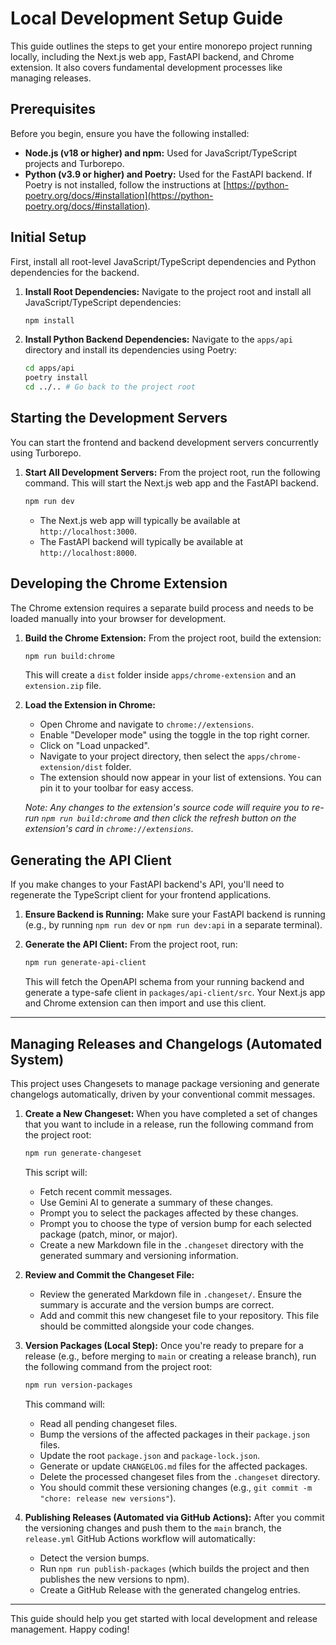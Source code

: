 # Local Development Setup Guide

This guide outlines the steps to get your entire monorepo project running locally, including the Next.js web app, FastAPI backend, and Chrome extension. It also covers fundamental development processes like managing releases.

## Prerequisites

Before you begin, ensure you have the following installed:

- **Node.js (v18 or higher) and npm:** Used for JavaScript/TypeScript projects and Turborepo.
- **Python (v3.9 or higher) and Poetry:** Used for the FastAPI backend. If Poetry is not installed, follow the instructions at [https://python-poetry.org/docs/#installation](https://python-poetry.org/docs/#installation).

## Initial Setup

First, install all root-level JavaScript/TypeScript dependencies and Python dependencies for the backend.

1.  **Install Root Dependencies:**
    Navigate to the project root and install all JavaScript/TypeScript dependencies:

    ```bash
    npm install
    ```

2.  **Install Python Backend Dependencies:**
    Navigate to the `apps/api` directory and install its dependencies using Poetry:
    ```bash
    cd apps/api
    poetry install
    cd ../.. # Go back to the project root
    ```

## Starting the Development Servers

You can start the frontend and backend development servers concurrently using Turborepo.

1.  **Start All Development Servers:**
    From the project root, run the following command. This will start the Next.js web app and the FastAPI backend.

    ```bash
    npm run dev
    ```

    - The Next.js web app will typically be available at `http://localhost:3000`.
    - The FastAPI backend will typically be available at `http://localhost:8000`.

## Developing the Chrome Extension

The Chrome extension requires a separate build process and needs to be loaded manually into your browser for development.

1.  **Build the Chrome Extension:**
    From the project root, build the extension:

    ```bash
    npm run build:chrome
    ```

    This will create a `dist` folder inside `apps/chrome-extension` and an `extension.zip` file.

2.  **Load the Extension in Chrome:**
    - Open Chrome and navigate to `chrome://extensions`.
    - Enable "Developer mode" using the toggle in the top right corner.
    - Click on "Load unpacked".
    - Navigate to your project directory, then select the `apps/chrome-extension/dist` folder.
    - The extension should now appear in your list of extensions. You can pin it to your toolbar for easy access.

    _Note: Any changes to the extension's source code will require you to re-run `npm run build:chrome` and then click the refresh button on the extension's card in `chrome://extensions`._

## Generating the API Client

If you make changes to your FastAPI backend's API, you'll need to regenerate the TypeScript client for your frontend applications.

1.  **Ensure Backend is Running:**
    Make sure your FastAPI backend is running (e.g., by running `npm run dev` or `npm run dev:api` in a separate terminal).

2.  **Generate the API Client:**
    From the project root, run:
    ```bash
    npm run generate-api-client
    ```
    This will fetch the OpenAPI schema from your running backend and generate a type-safe client in `packages/api-client/src`. Your Next.js app and Chrome extension can then import and use this client.

---

## Managing Releases and Changelogs (Automated System)

This project uses Changesets to manage package versioning and generate changelogs automatically, driven by your conventional commit messages.

1.  **Create a New Changeset:**
    When you have completed a set of changes that you want to include in a release, run the following command from the project root:

    ```bash
    npm run generate-changeset
    ```

    This script will:
    - Fetch recent commit messages.
    - Use Gemini AI to generate a summary of these changes.
    - Prompt you to select the packages affected by these changes.
    - Prompt you to choose the type of version bump for each selected package (patch, minor, or major).
    - Create a new Markdown file in the `.changeset` directory with the generated summary and versioning information.

2.  **Review and Commit the Changeset File:**
    - Review the generated Markdown file in `.changeset/`. Ensure the summary is accurate and the version bumps are correct.
    - Add and commit this new changeset file to your repository. This file should be committed alongside your code changes.

3.  **Version Packages (Local Step):**
    Once you're ready to prepare for a release (e.g., before merging to `main` or creating a release branch), run the following command from the project root:

    ```bash
    npm run version-packages
    ```

    This command will:
    - Read all pending changeset files.
    - Bump the versions of the affected packages in their `package.json` files.
    - Update the root `package.json` and `package-lock.json`.
    - Generate or update `CHANGELOG.md` files for the affected packages.
    - Delete the processed changeset files from the `.changeset` directory.
    - You should commit these versioning changes (e.g., `git commit -m "chore: release new versions"`).

4.  **Publishing Releases (Automated via GitHub Actions):**
    After you commit the versioning changes and push them to the `main` branch, the `release.yml` GitHub Actions workflow will automatically:
    - Detect the version bumps.
    - Run `npm run publish-packages` (which builds the project and then publishes the new versions to npm).
    - Create a GitHub Release with the generated changelog entries.

---

This guide should help you get started with local development and release management. Happy coding!
